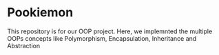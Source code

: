 # Pookiemon
This repository is for our OOP project.
Here, we implemnted the multiple OOPs concepts like Polymorphism, Encapsulation, Inheritance and Abstraction
